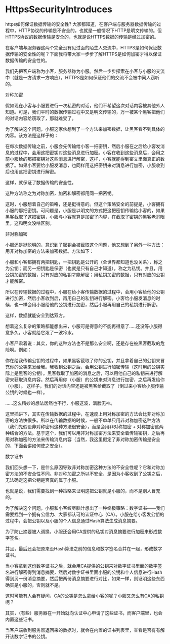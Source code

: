 # HttpsSecurityIntroduces
https如何保证数据传输的安全性?
大家都知道，在客户端与服务器数据传输的过程中，HTTP协议的传输是不安全的，也就是一般情况下HTTP是明文传输的。但HTTPS协议的数据传输是安全的，也就是说HTTPS数据的传输是经过加密的。

在客户端与服务器这两个完全没有见过面的陌生人交流中，HTTPS是如何保证数据传输的安全性的呢？下面我将带大家一步步了解HTTPS是如何加密才得以保证数据传输的安全性的。

我们先把客户端称为小客，服务器称为小服。然后一步步探索在小客与小服的交流中（就是一方请求一方响应），HTTPS是如何保证他们的交流不会被中间人窃听的。

对称加密

假如现在小客与小服要进行一次私密的对话，他们不希望这次对话内容被其他外人知道。可是，我们平时的数据传输过程中又是明文传输的，万一被某个黑客把他们的对话内容给窃取了，那就难受了。

为了解决这个问题，小服这家伙想到了一个方法来加密数据，让黑客看不到具体的内容。该方法是这样子的：

在每次数据传输之前，小服会先传输给小客一把密钥，然后小服在之后给小客发消息的过程中，会用这把密钥对这些消息进行加密。小客在收到这些消息后，会用之前小服给的那把密钥对这些消息进行解密，这样，小客就能得到密文里面真正的数据了。如果小客要给小服发消息，也同样用这把密钥来对消息进行加密，小服收到后也用这把密钥进行解密。

这样，就保证了数据传输的安全性。

这种方法称之为对称加密，加密和解密都用同一把密钥。

这时，小服想着自己的策咯，还是挺得意的。但这个策略安全的前提是，小客拥有小服的那把密钥。可问题是，小服是以明文的方式把这把密钥传输给小客的，如果黑客截取了这把密钥，小服与小客就算是加密了内容，在截取了密钥的黑客老哥眼里，这和明文没啥区别。

非对称加密

小服还是挺聪明的，意识到了密钥会被截取这个问题，他又想到了另外一种方法：用非对称加密的方法来加密数据。方法如下：

小服和小客都拥有两把钥匙，一把钥匙是公开的（全世界都知道也没关系），称之为公钥；而另一把钥匙是保密（也就是只有自己才知道），称之为私钥。并且，用公钥加密的数据，只有对应的私钥才能解密；用私钥加密的数据，只有对应的公钥才能解密。

所以在传输数据的过程中，小服在给小客传输数据的过程中，会用小客给他的公钥进行加密，然后小客收到后，再用自己的私钥进行解密。小客给小服发消息的时候，也一样会用小服给他的公钥进行加密，然后小服再用自己的私钥进行解密。

这样，数据就能安全到达双方。

想着这么复杂的策略都能想出来，小服可是得意的不能再得意了…..还没等小服得意多久，小客就给它泼了一波冷水。

小客严肃着说：其实，你的这种方法也不是那么安全啊，还是存在被黑客截取的危险啊。例如：

你在给我传输公钥的过程中，如果黑客截取了你的公钥，并且拿着自己的公钥来冒充你的公钥来发给我。我收到公钥之后，会用公钥进行加密传输（这时用的公钥实际上是黑客的公钥）。黑客截取了加密的消息之后，可以用他自己的私钥来进行解密来获取消息内容。然后再用你（小服）的公钥来对消息进行加密，之后再发给你（小服）。 这样子，我们的对话内容还是被黑客给截取了（倒过来小客给小服传输公钥的时候也一样）。

......这么精妙的想法居然也不行，小服这波，满脸无神。

这里插讲下，其实在传输数据的过程中，在速度上用对称加密的方法会比非对称加密的方法快很多。所以在传输数据的时候，一般不单单只用非对称加密这种方法（我们先假设非对称密码这种方法很安全），而是会用非对称加密 + 对称加密这两种结合的方法。基于这个，我们可以用非对称加密方法来安全着传输密钥，之后再用对称加密的方法来传输消息内容（当然，我这里假定了非对称加密传输是安全的，下面会讲如何使之安全）。

数字证书

我们回头想一下，是什么原因导致非对称加密这种方法的不安全性呢？它和对称加密方法的不安全性不同。非对称加密之所以不安全，是因为小客收到了公钥之后，无法确定这把公钥是否真的属于小服。

也就是说，我们需要找到一种策略来证明这把公钥就是小服的，而不是别人冒充的。

为了解决这个问题，小服和小客绞尽脑汁想出了一种终极策略：数字证书——我们需要找到一个拥有公信力、大家都认可的认证中心（CA）。小服在给小客发公钥的过程中，会把公钥以及小服的个人信息通过Hash算法生成消息摘要。

为了防止摘要被人调换，小服还会用CA提供的私钥对消息摘要进行加密来形成数字签名。

并且，最后还会把原来没Hash算法之前的信息和数字签名合并在一起，形成数字证书。

当小客拿到这份数字证书之后，就会用CA提供的公钥来对数字证书里面的数字签名进行解密得到消息摘要，然后对数字证书里面小服的公钥和个人信息进行Hash得到另一份消息摘要，然后把两份消息摘要进行对比，如果一样，则证明这些东西确实是小服的，否则就不是。

这时可能有人会有疑问，CA的公钥是怎么拿给小客的呢？小服又怎么有CA的私钥呢？

其实，（有些）服务器在一开始就向认证中心申请了这些证书，而客户端里，也会内置这些证书。

当客户端收到服务器返回来的数据时，就会在内置的证书列表里，查看是否有有解开该数字证书的公钥。
